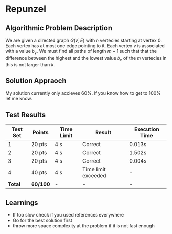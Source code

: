 # Repunzel

## Algorithmic Problem Description

We are given a directed graph $G(V, E)$ with $n$ vertecies starting at vertex $0$. Each vertex has at most one edge pointing to it. 
Each vertex $v$ is associated with a value $b_v$. We must find all paths of length $m-1$ such that that the difference between the highest and the lowest value $b_v$ of the $m$ vertecies in this is not larger than $k$.

## Solution Appraoch

My solution currently only accieves 60%. If you know how to get to 100% let me know.

## Test Results



| Test Set | Points | Time Limit | Result | Execution Time |
|----------|---------|------------|---------|----------------|
| 1 | 20 pts | 4 s | Correct | 0.013s |
| 2 | 20 pts | 4 s | Correct | 1.502s |
| 3 | 20 pts | 4 s | Correct | 0.004s |
| 4 | 40 pts | 4 s | Time limit exceeded | - |
| **Total** | **60/100** | - | - | - |



## Learnings

- If too slow check if you used references everywhere
- Go for the best solution first
- throw more space complexity at the problem if it is not fast enough


